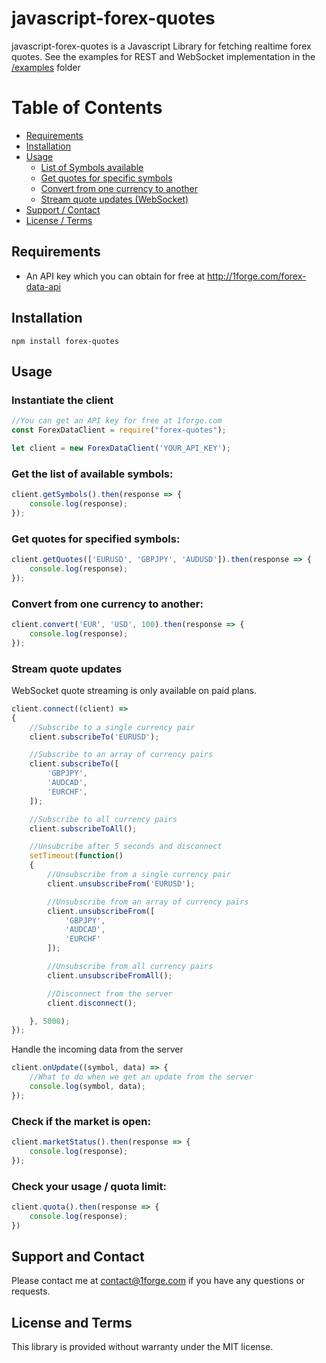 # javascript-forex-quotes

javascript-forex-quotes is a Javascript Library for fetching realtime forex quotes.  See the examples for REST and WebSocket implementation in the [/examples](https://github.com/1Forge/javascript-forex-quotes/tree/master/examples) folder

# Table of Contents

- [Requirements](#requirements)
- [Installation](#installation)
- [Usage](#usage)
    - [List of Symbols available](#get-the-list-of-available-symbols)
    - [Get quotes for specific symbols](#get-quotes-for-specified-symbols)
    - [Convert from one currency to another](#convert-from-one-currency-to-another)
    - [Stream quote updates (WebSocket)](#stream-quote-updates)
- [Support / Contact](#support-and-contact)
- [License / Terms](#license-and-terms)

## Requirements
* An API key which you can obtain for free at http://1forge.com/forex-data-api

## Installation
```npm install forex-quotes```

## Usage

### Instantiate the client
```javascript
//You can get an API key for free at 1forge.com
const ForexDataClient = require("forex-quotes");

let client = new ForexDataClient('YOUR_API_KEY');
```

### Get the list of available symbols:

```javascript
client.getSymbols().then(response => {
    console.log(response);
});
```
### Get quotes for specified symbols:
```javascript
client.getQuotes(['EURUSD', 'GBPJPY', 'AUDUSD']).then(response => {
    console.log(response);
});
```

### Convert from one currency to another:
```javascript
client.convert('EUR', 'USD', 100).then(response => {
    console.log(response);
});
```


### Stream quote updates
WebSocket quote streaming is only available on paid plans.
```javascript
client.connect((client) =>
{
    //Subscribe to a single currency pair
    client.subscribeTo('EURUSD');

    //Subscribe to an array of currency pairs
    client.subscribeTo([
        'GBPJPY',
        'AUDCAD',
        'EURCHF',
    ]);

    //Subscribe to all currency pairs
    client.subscribeToAll();

    //Unsubcribe after 5 seconds and disconnect
    setTimeout(function()
    {
        //Unsubscribe from a single currency pair
        client.unsubscribeFrom('EURUSD');

        //Unsubscribe from an array of currency pairs
        client.unsubscribeFrom([
            'GBPJPY',
            'AUDCAD',
            'EURCHF'
        ]);

        //Unsubscribe from all currency pairs
        client.unsubscribeFromAll();

        //Disconnect from the server
        client.disconnect();

    }, 5000);
});

```
Handle the incoming data from the server

```javascript
client.onUpdate((symbol, data) => {
    //What to do when we get an update from the server
    console.log(symbol, data);
});
```


### Check if the market is open:
```javascript
client.marketStatus().then(response => {
    console.log(response);
});
```

### Check your usage / quota limit:
```javascript
client.quota().then(response => {
    console.log(response);
})
```

## Support and Contact
Please contact me at contact@1forge.com if you have any questions or requests.

## License and Terms
This library is provided without warranty under the MIT license.
